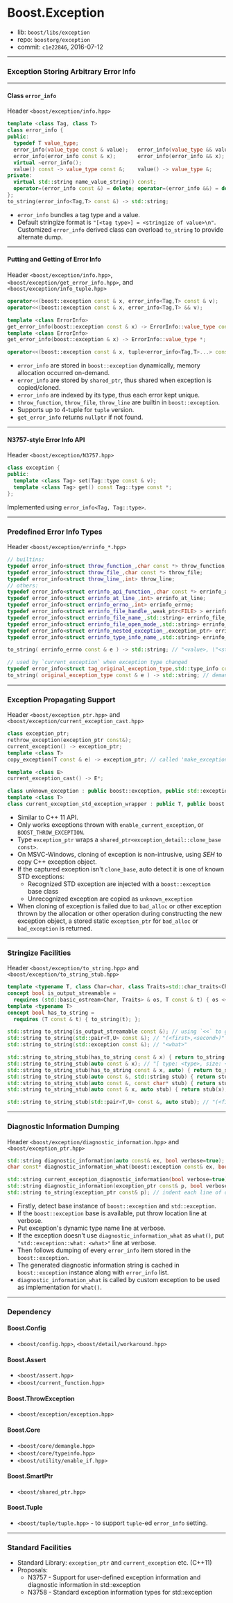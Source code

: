 # Boost.Exception

* lib: `boost/libs/exception`
* repo: `boostorg/exception`
* commit: `c1e22846`, 2016-07-12

------
### Exception Storing Arbitrary Error Info

------
#### Class `error_info`

Header `<boost/exception/info.hpp>`

```c++
template <class Tag, class T>
class error_info {
public:
  typedef T value_type;
  error_info(value_type const & value);   error_info(value_type && value);
  error_info(error_info const & x);       error_info(error_info && x);
  virtual ~error_info();
  value() const -> value_type const &;    value() -> value_type &;
private:
  virtual std::string name_value_string() const;
  operator=(error_info const &) = delete; operator=(error_info &&) = delete;
};
to_string(error_info<Tag,T> const &) -> std::string;
```

* `error_info` bundles a tag type and a value.
* Default stringize format is `"[<tag type>] = <stringize of value>\n"`.
  Customized `error_info` derived class can overload `to_string` to provide alternate dump.

------
#### Putting and Getting of Error Info

Header `<boost/exception/info.hpp>`, `<boost/exception/get_error_info.hpp>`, and `<boost/exception/info_tuple.hpp>`

```c++
operator<<(boost::exception const & x, error_info<Tag,T> const & v);
operator<<(boost::exception const & x, error_info<Tag,T> && v);

template <class ErrorInfo>
get_error_info(boost::exception const & x) -> ErrorInfo::value_type const *;
template <class ErrorInfo>
get_error_info(boost::exception & x) -> ErrorInfo::value_type *;

operator<<(boost::exception const & x, tuple<error_info<Tag,T>...> const & v);
```

* `error_info` are stored in `boost::exception` dynamically, memory allocation occurred on-demand.
* `error_info` are stored by `shared_ptr`, thus shared when exception is copied/cloned.
* `error_info` are indexed by its type, thus each error kept unique.
* `throw_function`, `throw_file`, `throw_line` are builtin in `boost::exception`.
* Supports up to 4-tuple for `tuple` version.
* `get_error_info` returns `nullptr` if not found.

------
#### N3757-style Error Info API

Header `<boost/exception/N3757.hpp>`

```c++
class exception {
public:
  template <class Tag> set(Tag::type const & v);
  template <class Tag> get() const Tag::type const *;
};
```

Implemented using `error_info<Tag, Tag::type>`.

------
### Predefined Error Info Types

Header `<boost/exception/errinfo_*.hpp>`

```c++
// builtins:
typedef error_info<struct throw_function_,char const *> throw_function;
typedef error_info<struct throw_file_,char const *> throw_file;
typedef error_info<struct throw_line_,int> throw_line;
// others:
typedef error_info<struct errinfo_api_function_,char const *> errinfo_api_function;
typedef error_info<struct errinfo_at_line_,int> errinfo_at_line;
typedef error_info<struct errinfo_errno_,int> errinfo_errno;
typedef error_info<struct errinfo_file_handle_,weak_ptr<FILE> > errinfo_file_handle;
typedef error_info<struct errinfo_file_name_,std::string> errinfo_file_name;
typedef error_info<struct errinfo_file_open_mode_,std::string> errinfo_file_open_mode;
typedef error_info<struct errinfo_nested_exception_,exception_ptr> errinfo_nested_exception;
typedef error_info<struct errinfo_type_info_name_,std::string> errinfo_type_info_name;

to_string( errinfo_errno const & e ) -> std::string; // "<value>, \"<strerror>\""

// used by `current_exception` when exception type changed
typedef error_info<struct tag_original_exception_type,std::type_info const *> original_exception_type;
to_string( original_exception_type const & e ) -> std::string; // demangled name of original exception type
```

------
### Exception Propagating Support

Header `<boost/exception_ptr.hpp>` and `<boost/exception/current_exception_cast.hpp>`

```c++
class exception_ptr;
rethrow_exception(exception_ptr const&);
current_exception() -> exception_ptr;
template <class T>
copy_exception(T const & e) -> exception_ptr; // called 'make_exception_ptr' in STD

template <class E>
current_exception_cast() -> E*;

class unknown_exception : public boost::exception, public std::exception { /*...*/ };
template <class T>
class current_exception_std_exception_wrapper : public T, public boost::exception { /*...*/ };
```

* Similar to C++ 11 API.
* Only works exceptions thrown with `enable_current_exception`, or `BOOST_THROW_EXCEPTION`.
* Type `exception_ptr` wraps a `shared_ptr<exception_detail::clone_base const>`.
* On MSVC-Windows, cloning of exception is non-intrusive, using _SEH_ to copy C++ exception object.
* If the captured exception isn't `clone_base`, auto detect it is one of known STD exceptions:
  * Recognized STD exception are injected with a `boost::exception` base class
  * Unrecognized exception are copied as `unknown_exception`
* When cloning of exception is failed due to `bad_alloc` or other exception thrown by the allocation
  or other operation during constructing the new exception object,
  a stored static `exception_ptr` for `bad_alloc` or `bad_exception` is returned.

------
### Stringize Facilities

Header `<boost/exception/to_string.hpp>` and `<boost/exception/to_string_stub.hpp>`

```c++
template <typename T, class Char=char, class Traits=std::char_traits<Char>>
concept bool is_output_streamable =
  requires (std::basic_ostream<Char, Traits> & os, T const & t) { os << t; };
template <typename T>
concept bool has_to_string =
  requires (T const & t) { to_string(t); };

std::string to_string(is_output_streamable const &); // using `<<` to get string
std::string to_string(std::pair<T,U> const &); // "(<first>,<second>)"
std::string to_string(std::exception const &); // "<what>"

std::string to_string_stub(has_to_string const & x) { return to_string(x); }
std::string to_string_stub(auto const & x); // "[ type: <type>, size: <sizeof>, dump: XX XX ... ]"
std::string to_string_stub(has_to_string const & x, auto) { return to_string(x); }
std::string to_string_stub(auto const &, std::string stub) { return stub; }
std::string to_string_stub(auto const &, const char* stub) { return stub; }
std::string to_string_stub(auto const & x, auto stub) { return stub(x); }

std::string to_string_stub(std::pair<T,U> const &, auto stub); // "(<first, stub>,<second, stub>)"
```

------
### Diagnostic Information Dumping

Header `<boost/exception/diagnostic_information.hpp>` and `<boost/exception_ptr.hpp>`

```c++
std::string diagnostic_information(auto const& ex, bool verbose=true);
char const* diagnostic_information_what(boost::exception const& ex, bool verbose=true) noexcept;

std::string current_exception_diagnostic_information(bool verbose=true);
std::string diagnostic_information(exception_ptr const& p, bool verbose=true);
std::string to_string(exception_ptr const& p); // indent each line of diagnostic information with two spaces
```

* Firstly, detect base instance of `boost::exception` and `std::exception`.
* If the `boost::exception` base is available, put throw location line at verbose.
* Put exception's dynamic type name line at verbose.
* If the exception doesn't use `diagnostic_information_what` as `what()`, put `"std::exception::what: <what>"` line at verbose.
* Then follows dumping of every `error_info` item stored in the `boost::exception`.
* The generated diagnostic information string is cached in `boost::exception` instance along with `error_info` list.
* `diagnostic_information_what` is called by custom exception to be used as implementation for `what()`.

------
### Dependency

#### Boost.Config

* `<boost/config.hpp>`, `<boost/detail/workaround.hpp>`

#### Boost.Assert

* `<boost/assert.hpp>`
* `<boost/current_function.hpp>`

#### Boost.ThrowException

* `<boost/exception/exception.hpp>`

#### Boost.Core

* `<boost/core/demangle.hpp>`
* `<boost/core/typeinfo.hpp>`
* `<boost/utility/enable_if.hpp>`

#### Boost.SmartPtr

* `<boost/shared_ptr.hpp>`

#### Boost.Tuple

* `<boost/tuple/tuple.hpp>` - to support `tuple`-ed `error_info` setting.

------
### Standard Facilities

* Standard Library: `exception_ptr` and `current_exception` etc. (C++11)
* Proposals:
  * N3757 - Support for user-defined exception information and diagnostic information in std::exception
  * N3758 - Standard exception information types for std::exception
